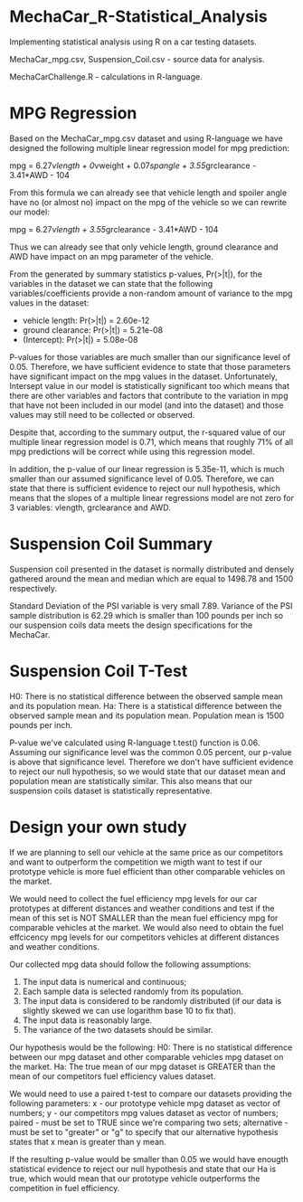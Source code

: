 # MechaCar_R-Statistical_Analysis

Implementing statistical analysis using R on a car testing datasets.

MechaCar_mpg.csv, Suspension_Coil.csv - source data for analysis.

MechaCarChallenge.R - calculations in R-language.

# MPG Regression

Based on the MechaCar_mpg.csv dataset and using R-language we have designed the
following multiple linear regression model for mpg prediction:

mpg = 6.27*vlength + 0*vweight + 0.07*spangle + 3.55*grclearance - 3.41*AWD - 104

From this formula we can already see that vehicle length and spoiler angle have
no (or almost no) impact on the mpg of the vehicle so we can rewrite our model:

mpg = 6.27*vlength + 3.55*grclearance - 3.41*AWD - 104

Thus we can already see that only vehicle length, ground clearance and AWD have 
impact on an mpg parameter of the vehicle.

From the generated by summary statistics p-values, Pr(>|t|), for the variables 
in the dataset we can state that the following variables/coefficients provide 
a non-random amount of variance to the mpg values in the dataset:
 - vehicle length: Pr(>|t|) = 2.60e-12
 - ground clearance: Pr(>|t|) = 5.21e-08
 - (Intercept): Pr(>|t|) = 5.08e-08

P-values for those variables are much smaller than our significance level of 0.05. 
Therefore, we have sufficient evidence to state that those parameters have 
significant impact on the mpg values in the dataset.
Unfortunately, Intersept value in our model is statistically significant too which
means that there are other variables and factors that contribute to the variation
in mpg that have not been included in our model (and into the dataset) and those 
values may still need to be collected or observed.

Despite that, according to the summary output, the r-squared value of our multiple
linear regression model is 0.71, which means that roughly 71% of all mpg predictions
will be correct while using this regression model.

In addition, the p-value of our linear regression is 5.35e-11, which is much smaller
than our assumed significance level of 0.05. Therefore, we can state that there is
sufficient evidence to reject our null hypothesis, which means that the slopes of 
a multiple linear regressions model are not zero for 3 variables: vlength, 
grclearance and AWD.

# Suspension Coil Summary

Suspension coil presented in the dataset is normally distributed and densely gathered
around the mean and median which are equal to 1498.78 and 1500 respectively.

Standard Deviation of the PSI variable is very small 7.89.
Variance of the PSI sample distribution is 62.29 which is smaller than 100 pounds per
inch so our suspension coils data meets the design specifications for the MechaCar.

# Suspension Coil T-Test

H0: There is no statistical difference between the observed sample mean and its
population mean.
Ha: There is a statistical difference between the observed sample mean and its
population mean.
Population mean is 1500 pounds per inch.

P-value we've calculated using R-language t.test() function is 0.06.
Assuming our significance level was the common 0.05 percent, our p-value is above
that significance level. Therefore we don't have sufficient evidence to reject our
null hypothesis, so we would state that our dataset mean and population mean are
statistically similar. This also means that our suspension coils dataset is 
statistically representative.

# Design your own study

If we are planning to sell our vehicle at the same price as our competitors and
want to outperform the competition we migth want to test if our prototype
vehicle is more fuel efficient than other comparable vehicles on the market. 

We would need to collect the fuel efficiency mpg levels for our car prototypes at 
different distances and weather conditions and test if the mean of this set is NOT 
SMALLER than the mean fuel efficiency mpg for comparable vehicles at the market.
We would also need to obtain the fuel effcicency mpg levels for our competitors
vehicles at different distances and weather conditions.

Our collected mpg data should follow the following assumptions:
1. The input data is numerical and continuous;
2. Each sample data is selected randomly from its population.
3. The input data is considered to be randomly distributed (if our data is slightly 
skewed we can use logarithm base 10 to fix that).
4. The input data is reasonably large.
5. The variance of the two datasets should be similar.

Our hypothesis would be the following:
H0: There is no statistical difference between our mpg dataset and other comparable
vehicles mpg dataset on the market.
Ha: The true mean of our mpg dataset is GREATER than the mean of our competitors
fuel efficiency values dataset.

We would need to use a paired t-test to compare our datasets providing the following
parameters:
x - our prototype vehicle mpg dataset as vector of numbers;
y - our competitors mpg values dataset as vector of numbers;
paired - must be set to TRUE since we're comparing two sets;
alternative - must be set to "greater" or "g" to specify that our alternative 
hypothesis states that x mean is greater than y mean.

If the resulting p-value would be smaller than 0.05 we would have enougth 
statistical evidence to reject our null hypothesis and state that our Ha is true,
which would mean that our prototype vehicle outperforms the competition in fuel
efficiency.
